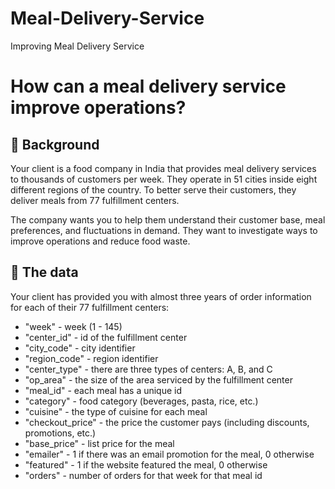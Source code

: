 # Meal-Delivery-Service
Improving Meal Delivery Service
# How can a meal delivery service improve operations?

## 📖 Background
Your client is a food company in India that provides meal delivery services to thousands of customers per week. They operate in 51 cities inside eight different regions of the country. To better serve their customers, they deliver meals from 77 fulfillment centers.

The company wants you to help them understand their customer base, meal preferences, and fluctuations in demand. They want to investigate ways to improve operations and reduce food waste.
## 💾 The data

Your client has provided you with almost three years of order information for each of their 77 fulfillment centers:

- "week" - week (1 - 145)
- "center_id" - id of the fulfillment center
- "city_code" - city identifier
- "region_code" - region identifier
- "center_type" - there are three types of centers: A, B, and C
- "op_area" - the size of the area serviced by the fulfillment center
- "meal_id" - each meal has a unique id
- "category" - food category (beverages, pasta, rice, etc.)
- "cuisine" - the type of cuisine for each meal
- "checkout_price" - the price the customer pays (including discounts, promotions, etc.)
- "base_price" - list price for the meal
- "emailer" - 1 if there was an email promotion for the meal, 0 otherwise
- "featured" - 1 if the website featured the meal, 0 otherwise
- "orders" - number of orders for that week for that meal id
